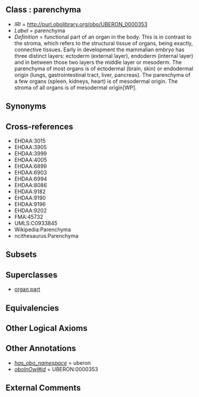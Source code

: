 
## Class : parenchyma

 * *IRI* = http://purl.obolibrary.org/obo/UBERON_0000353
 * *Label* = parenchyma
 * *Definition* = functional part of an organ in the body. This is in contrast to the stroma, which refers to the structural tissue of organs, being exactly, connective tissues. Early in development the mammalian embryo has three distinct layers: ectoderm (external layer), endoderm (internal layer) and in between those two layers the middle layer or mesoderm. The parenchyma of most organs is of ectodermal (brain, skin) or endodermal origin (lungs, gastrointestinal tract, liver, pancreas). The parenchyma of a few organs (spleen, kidneys, heart) is of mesodermal origin. The stroma of all organs is of mesodermal origin[WP].

## Synonyms


## Cross-references

 * EHDAA:3015
 * EHDAA:3905
 * EHDAA:3999
 * EHDAA:4005
 * EHDAA:6899
 * EHDAA:6903
 * EHDAA:6994
 * EHDAA:8086
 * EHDAA:9182
 * EHDAA:9190
 * EHDAA:9196
 * EHDAA:9202
 * FMA:45732
 * UMLS:C0933845
 * Wikipedia:Parenchyma
 * ncithesaurus:Parenchyma

## Subsets


## Superclasses

 * [organ part](../../UBERON/64/UBERON_0000064.md)

## Equivalencies


## Other Logical Axioms


## Other Annotations

 * *[has_obo_namespace](../../ce/oboInOwl#hasOBONamespace.md)* = uberon
 * *[oboInOwl#id](../../id/oboInOwl#id.md)* = UBERON:0000353

## External Comments

